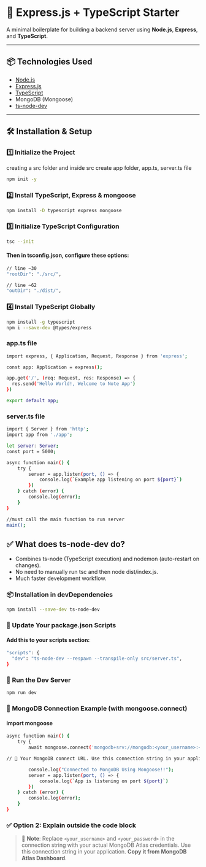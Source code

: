 # 🚀 Express.js + TypeScript Starter

A minimal boilerplate for building a backend server using **Node.js**, **Express**, and **TypeScript**.

---

## 📦 Technologies Used

- [Node.js](https://nodejs.org/)
- [Express.js](https://expressjs.com/)
- [TypeScript](https://www.typescriptlang.org/)
- MongoDB (Mongoose)
- [ts-node-dev](https://www.npmjs.com/package/ts-node-dev)

---

## 🛠 Installation & Setup

### 1️⃣ Initialize the Project

creating a src folder and inside src create app folder, app.ts, server.ts file

```bash
npm init -y
```
### 2️⃣ Install TypeScript, Express & mongoose
```bash
npm install -D typescript express mongoose
```

### 3️⃣  Initialize TypeScript Configuration
```bash
tsc --init
```

#### Then in tsconfig.json, configure these options:
```bash
// line ~30
"rootDir": "./src/",

// line ~62
"outDir": "./dist/",
```

### 4️⃣ Install TypeScript Globally
```bash
npm install -g typescript
npm i --save-dev @types/express
```
### app.ts file
```bash
import express, { Application, Request, Response } from 'express';

const app: Application = express();

app.get('/', (req: Request, res: Response) => {
  res.send('Hello World!, Welcome to Note App')
})

export default app;
```

### server.ts file
```bash
import { Server } from 'http';
import app from './app';

let server: Server;
const port = 5000;

async function main() {
    try {
        server = app.listen(port, () => {
            console.log(`Example app listening on port ${port}`)
        })
    } catch (error) {
        console.log(error);
    }
}

//must call the main function to run server
main(); 

```

## ✅ What does ts-node-dev do?
- Combines ts-node (TypeScript execution) and nodemon (auto-restart on changes).
- No need to manually run tsc and then node dist/index.js.
- Much faster development workflow.

### 📦 Installation in devDependencies
```bash
npm install --save-dev ts-node-dev
```

### 🧾 Update Your package.json Scripts
#### Add this to your scripts section:
```bash
"scripts": {
  "dev": "ts-node-dev --respawn --transpile-only src/server.ts",
}
```

### 🏁 Run the Dev Server
```bash
npm run dev
```

### 🏁 MongoDB Connection Example (with mongoose.connect)
#### import mongoose
```bash
async function main() {
    try {
        await mongoose.connect('mongodb+srv://mongodb:<your_username>:<your_password>@cluster0.v0031py.mongodb.net/?retryWrites=true&w=majority&appName=Cluster0');

// 🔔 Your MongoDB connect URL. Use this connection string in your application. Copy the URL and replace <your_username> and <your_password>.

        console.log("Connected to MongoDB Using Mongoose!!");
        server = app.listen(port, () => {
            console.log(`App is listening on port ${port}`)
        })
    } catch (error) {
        console.log(error);
    }
}
```

### ✅ Option 2: Explain outside the code block
> 🔹 **Note**: Replace `<your_username>` and `<your_password>` in the connection string with your actual MongoDB Atlas credentials.
> Use this connection string in your application. **Copy it from MongoDB Atlas Dashboard**.
